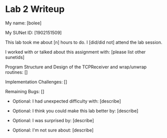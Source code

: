 Lab 2 Writeup
=============

My name: [bolee]

My SUNet ID: [1902151509]

This lab took me about [n] hours to do. I [did/did not] attend the lab session.

I worked with or talked about this assignment with: [please list other sunetids]

Program Structure and Design of the TCPReceiver and wrap/unwrap routines:
[]

Implementation Challenges:
[]

Remaining Bugs:
[]

- Optional: I had unexpected difficulty with: [describe]

- Optional: I think you could make this lab better by: [describe]

- Optional: I was surprised by: [describe]

- Optional: I'm not sure about: [describe]
